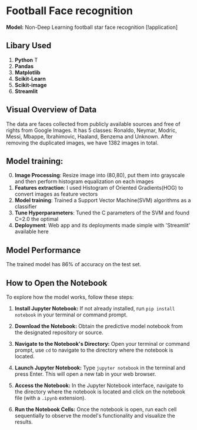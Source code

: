 # Football Face recognition

**Model:** Non-Deep Learning football star face recognition [!application]

## Libary Used

1. **Python** T 
2. **Pandas**  
3. **Matplotlib**  
4. **Scikit-Learn**  
5. **Scikit-image**
6. **Streamlit**

## Visual Overview of Data

The data are faces collected from publicly available sources and free of rights from Google Images.
It has 5 classes: Ronaldo, Neymar, Modric, Messi, Mbappe, Ibrahimovic, Haaland, Benzema and Unknown. 
After removing the duplicated images, we have 1382 images in total.

## Model training:
0. **Image Processing**: Resize image into (80,80), put them into grayscale and then perform histogram equalization on each images
1. **Features extraction**: I used Histogram of Oriented Gradients(HOG) to convert images as feature vectors
2. **Model training**: Trained a Support Vector Machine(SVM) algorithms as a classifier
3. **Tune Hyperparameters**: Tuned the C parameters of the SVM and found C=2.0 the optimal
4. **Deployment**: Web app and its deployments made simple with 'Streamlit' available here
## Model Performance
The trained model has 86% of accuracy on the test set.

## How to Open the Notebook

To explore how the model works, follow these steps:

1. **Install Jupyter Notebook:** If not already installed, run `pip install notebook` in your terminal or command prompt.

2. **Download the Notebook:** Obtain the predictive model notebook from the designated repository or source.

3. **Navigate to the Notebook's Directory:** Open your terminal or command prompt, use `cd` to navigate to the directory where the notebook is located.

4. **Launch Jupyter Notebook:** Type `jupyter notebook` in the terminal and press Enter. This will open a new tab in your web browser.

5. **Access the Notebook:** In the Jupyter Notebook interface, navigate to the directory where the notebook is located and click on the notebook file (with a `.ipynb` extension).

6. **Run the Notebook Cells:** Once the notebook is open, run each cell sequentially to observe the model's functionality and visualize the results.


